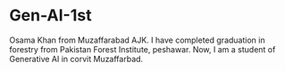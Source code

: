 # Gen-AI-1st
Osama Khan from Muzaffarabad AJK.
I have completed graduation in forestry  from Pakistan Forest Institute, peshawar.
Now, I am a student of Generative AI in corvit Muzaffarbad.

